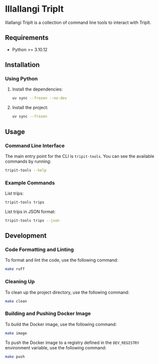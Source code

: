 # Illallangi TripIt

Illallangi TripIt is a collection of command line tools to interact with TripIt.

## Requirements

- Python >= 3.10.12

## Installation

### Using Python

1. Install the dependencies:

    ```sh
    uv sync --frozen --no-dev
    ```

2. Install the project:

    ```sh
    uv sync --frozen
    ```

## Usage

### Command Line Interface

The main entry point for the CLI is `tripit-tools`. You can see the available commands by running:

```sh
tripit-tools --help
```

### Example Commands

List trips:

```sh
tripit-tools trips
```

List trips in JSON format:

```sh
tripit-tools trips --json
```

## Development

### Code Formatting and Linting

To format and lint the code, use the following command:

```sh
make ruff
```

### Cleaning Up

To clean up the project directory, use the following command:

```sh
make clean
```

### Building and Pushing Docker Image

To build the Docker image, use the following command:

```sh
make image
```

To push the Docker image to a registry defined in the `DEV_REGISTRY` environment variable, use the following command:

```sh
make push
```
